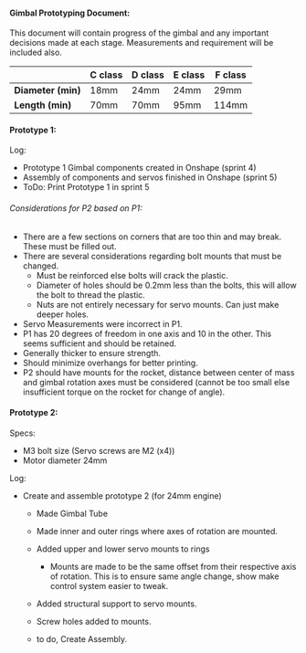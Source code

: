 #### Gimbal Prototyping Document:

This document will contain progress of the gimbal and any important decisions made at each stage. Measurements and requirement will be included also.

|| C class | D class | E class | F class |
|-|---------|---------|---------|---------|
| **Diameter (min)** | 18mm | 24mm | 24mm | 29mm |
| **Length (min)** | 70mm | 70mm | 95mm | 114mm |

#### Prototype 1:

Log:
* Prototype 1 Gimbal components created in Onshape (sprint 4)
* Assembly of components and servos finished in Onshape (sprint 5)
* ToDo: Print Prototype 1 in sprint 5

###### Considerations for P2 based on P1:
* There are a few sections on corners that are too thin and may break. These must be filled out.
* There are several considerations regarding bolt mounts that must be changed.
  * Must be reinforced else bolts will crack the plastic.
  * Diameter of holes should be 0.2mm less than the bolts, this will allow the bolt to thread the plastic.
  * Nuts are not entirely necessary for servo mounts. Can just make deeper holes.
* Servo Measurements were incorrect in P1.
* P1 has 20 degrees of freedom in one axis and 10 in the other. This seems sufficient and should be retained.
* Generally thicker to ensure strength.
* Should minimize overhangs for better printing.
* P2 should have mounts for the rocket, distance between center of mass and gimbal rotation axes must be considered (cannot be too small else insufficient torque on the rocket for change of angle).



#### Prototype 2:
Specs:
- M3 bolt size (Servo screws are M2 (x4))
- Motor diameter 24mm




Log:
* Create and assemble prototype 2 (for 24mm engine)
  * Made Gimbal Tube
  * Made inner and outer rings where axes of rotation are mounted.
  * Added upper and lower servo mounts to rings
    * Mounts are made to be the same offset from their respective axis of rotation. This is to ensure same angle change, show make control system easier to tweak.
  * Added structural support to servo mounts.
  * Screw holes added  to mounts.

  * to do, Create Assembly.
